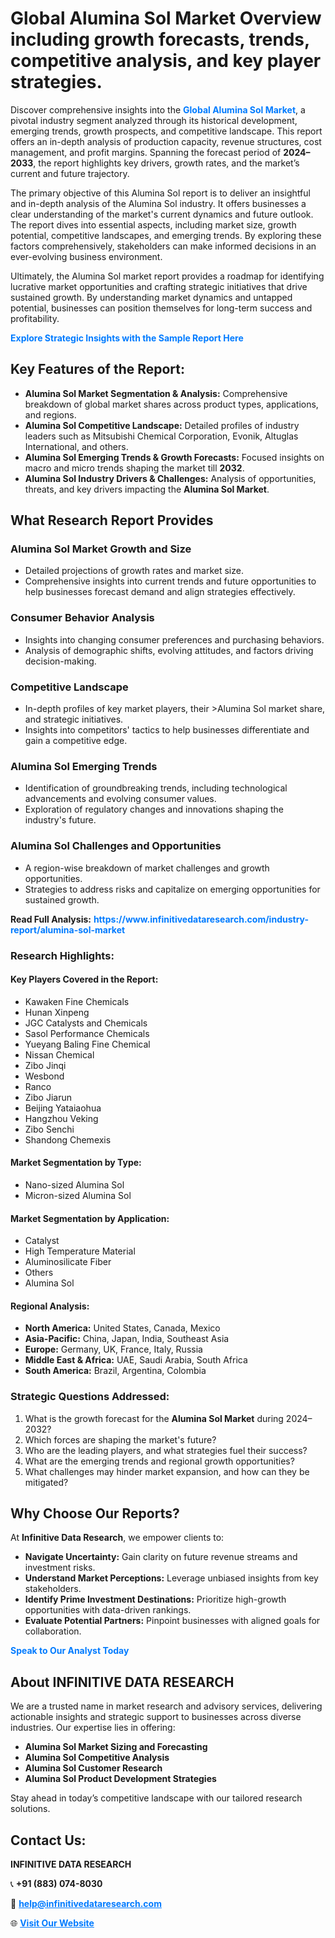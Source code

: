 <h1>Global Alumina Sol Market Overview including growth forecasts, trends, competitive analysis, and key player strategies.</h1>
<p>
Discover comprehensive insights into the 
<a href="https://www.infinitivedataresearch.com/industry-report/alumina-sol-market" rel="dofollow" style="color: #007BFF; text-decoration: none;"><strong>Global Alumina Sol Market</strong></a>, a pivotal industry segment analyzed through its historical development, emerging trends, growth prospects, and competitive landscape. This report offers an in-depth analysis of production capacity, revenue structures, cost management, and profit margins. Spanning the forecast period of <strong>2024–2033</strong>, the report highlights key drivers, growth rates, and the market’s current and future trajectory.
</p>
<p>
The primary objective of this Alumina Sol report is to deliver an insightful and in-depth analysis of the Alumina Sol industry. It offers businesses a clear understanding of the market's current dynamics and future outlook. The report dives into essential aspects, including market size, growth potential, competitive landscapes, and emerging trends. By exploring these factors comprehensively, stakeholders can make informed decisions in an ever-evolving business environment.
</p>
<p>
Ultimately, the Alumina Sol market report provides a roadmap for identifying lucrative market opportunities and crafting strategic initiatives that drive sustained growth. By understanding market dynamics and untapped potential, businesses can position themselves for long-term success and profitability.
</p>
<p>
<a href="https://www.infinitivedataresearch.com/request-sample/reportId=102982" style="color: #007BFF; text-decoration: none;"><strong>Explore Strategic Insights with the Sample Report Here</strong></a>
</p>

<h2>Key Features of the Report:</h2>
<ul>
<li><strong>Alumina Sol Market Segmentation & Analysis:</strong> Comprehensive breakdown of global market shares across product types, applications, and regions.</li>
<li><strong>Alumina Sol Competitive Landscape:</strong> Detailed profiles of industry leaders such as Mitsubishi Chemical Corporation, Evonik, Altuglas International, and others.</li>
<li><strong>Alumina Sol Emerging Trends & Growth Forecasts:</strong> Focused insights on macro and micro trends shaping the market till <strong>2032</strong>.</li>
<li><strong>Alumina Sol Industry Drivers & Challenges:</strong> Analysis of opportunities, threats, and key drivers impacting the <strong>Alumina Sol Market</strong>.</li>
</ul>

<h2>What Research Report Provides</h2>
<h3>Alumina Sol Market Growth and Size</h3>
<ul>
<li>Detailed projections of growth rates and market size.</li>
<li>Comprehensive insights into current trends and future opportunities to help businesses forecast demand and align strategies effectively.</li>
</ul>

<h3>Consumer Behavior Analysis</h3>
<ul>
<li>Insights into changing consumer preferences and purchasing behaviors.</li>
<li>Analysis of demographic shifts, evolving attitudes, and factors driving decision-making.</li>
</ul>

<h3>Competitive Landscape</h3>
<ul>
<li>In-depth profiles of key market players, their >Alumina Sol market share, and strategic initiatives.</li>
<li>Insights into competitors' tactics to help businesses differentiate and gain a competitive edge.</li>
</ul>

<h3>Alumina Sol Emerging Trends</h3>
<ul>
<li>Identification of groundbreaking trends, including technological advancements and evolving consumer values.</li>
<li>Exploration of regulatory changes and innovations shaping the industry's future.</li>
</ul>

<h3>Alumina Sol Challenges and Opportunities</h3>
<ul>
<li>A region-wise breakdown of market challenges and growth opportunities.</li>
<li>Strategies to address risks and capitalize on emerging opportunities for sustained growth.</li>
</ul>
<p><strong>Read Full Analysis:</strong> <a href="https://www.infinitivedataresearch.com/industry-report/alumina-sol-market" rel="dofollow" style="color: #007BFF; text-decoration: none;"><strong>https://www.infinitivedataresearch.com/industry-report/alumina-sol-market</strong></a></p>
<h3>Research Highlights:</h3>
<h4>Key Players Covered in the Report:</h4>
<ul><li>Kawaken Fine Chemicals</li><li>Hunan Xinpeng</li><li>JGC Catalysts and Chemicals</li><li>Sasol Performance Chemicals</li><li>Yueyang Baling Fine Chemical</li><li>Nissan Chemical</li><li>Zibo Jinqi</li><li>Wesbond</li><li>Ranco</li><li>Zibo Jiarun</li><li>Beijing Yataiaohua</li><li>Hangzhou Veking</li><li>Zibo Senchi</li><li>Shandong Chemexis</li></ul>
<h4>Market Segmentation by Type:</h4>
<ul><li>Nano-sized Alumina Sol</li><li>Micron-sized Alumina Sol</li></ul>
<h4>Market Segmentation by Application:</h4>
<ul><li>Catalyst</li><li>High Temperature Material</li><li>Aluminosilicate Fiber</li><li>Others</li><li>Alumina Sol</li></ul>

<h4>Regional Analysis:</h4>
<ul>
<li><strong>North America:</strong> United States, Canada, Mexico</li>
<li><strong>Asia-Pacific:</strong> China, Japan, India, Southeast Asia</li>
<li><strong>Europe:</strong> Germany, UK, France, Italy, Russia</li>
<li><strong>Middle East & Africa:</strong> UAE, Saudi Arabia, South Africa</li>
<li><strong>South America:</strong> Brazil, Argentina, Colombia</li>
</ul>

<h3>Strategic Questions Addressed:</h3>
<ol>
<li>What is the growth forecast for the <strong>Alumina Sol Market</strong> during 2024–2032?</li>
<li>Which forces are shaping the market's future?</li>
<li>Who are the leading players, and what strategies fuel their success?</li>
<li>What are the emerging trends and regional growth opportunities?</li>
<li>What challenges may hinder market expansion, and how can they be mitigated?</li>
</ol>

<h2>Why Choose Our Reports?</h2>
<p>At <strong>Infinitive Data Research</strong>, we empower clients to:</p>
<ul>
<li><strong>Navigate Uncertainty:</strong> Gain clarity on future revenue streams and investment risks.</li>
<li><strong>Understand Market Perceptions:</strong> Leverage unbiased insights from key stakeholders.</li>
<li><strong>Identify Prime Investment Destinations:</strong> Prioritize high-growth opportunities with data-driven rankings.</li>
<li><strong>Evaluate Potential Partners:</strong> Pinpoint businesses with aligned goals for collaboration.</li>
</ul>
<p><a href="https://www.infinitivedataresearch.com/industry-report/alumina-sol-market" rel="dofollow" style="color: #007BFF; text-decoration: none;"><strong>Speak to Our Analyst Today</strong></a></p>

<h2>About INFINITIVE DATA RESEARCH</h2>
<p>We are a trusted name in market research and advisory services, delivering actionable insights and strategic support to businesses across diverse industries. Our expertise lies in offering:</p>
<ul>
<li><strong>Alumina Sol Market Sizing and Forecasting</strong></li>
<li><strong>Alumina Sol Competitive Analysis</strong></li>
<li><strong>Alumina Sol Customer Research</strong></li>
<li><strong>Alumina Sol Product Development Strategies</strong></li>
</ul>
<p>Stay ahead in today’s competitive landscape with our tailored research solutions.</p>

<h2>Contact Us:</h2>
<p><strong>INFINITIVE DATA RESEARCH</strong></p>
<p>📞 <strong>+91 (883) 074-8030</strong></p>
<p>📧 <strong><a href="mailto:help@infinitivedataresearch.com" style="color: #007BFF;">help@infinitivedataresearch.com</a></strong></p>
<p>🌐 <strong><a href="https://www.infinitivedataresearch.com" rel="dofollow" style="color: #007BFF;">Visit Our Website</a></strong></p>